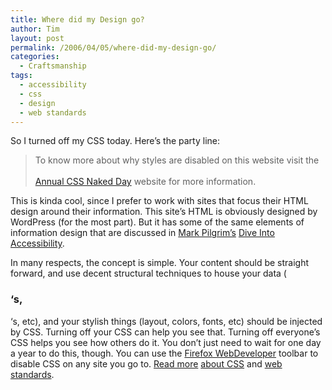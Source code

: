 ```yaml
---
title: Where did my Design go?
author: Tim
layout: post
permalink: /2006/04/05/where-did-my-design-go/
categories:
  - Craftsmanship
tags:
  - accessibility
  - css
  - design
  - web standards
---
```

So I turned off my CSS today. Here&#8217;s the party line:

> To know more about why styles are disabled on this website visit the  
> [  
> Annual CSS Naked Day][1] website for more information.

This is kinda cool, since I prefer to work with sites that focus their HTML design around their information. This site&#8217;s HTML is obviously designed by WordPress (for the most part). But it has some of the same elements of information design that are discussed in [Mark Pilgrim&#8217;s][2] [Dive Into Accessibility][3].

In many respects, the concept is simple. Your content should be straight forward, and use decent structural techniques to house your data (  


### &#8216;s, 

&#8216;s, etc), and your stylish things (layout, colors, fonts, etc) should be injected by CSS. Turning off your CSS can help you see that. Turning off everyone&#8217;s CSS helps you see how others do it. You don&#8217;t just need to wait for one day a year to do this, though. You can use the [Firefox WebDeveloper][4] toolbar to disable CSS on any site you go to. [Read more][5] [about CSS][6] and [web standards][7].

 [1]: http://naked.dustindiaz.com "Web Standards Naked Day Host Website"
 [2]: http://diveintomark.org/
 [3]: http://diveintoaccessibility.org/
 [4]: https://addons.mozilla.org/extensions/moreinfo.php?id=60
 [5]: http://www.456bereastreet.com/
 [6]: http://annevankesteren.nl/
 [7]: http://webstandards.org/
